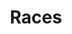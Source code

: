 ---
title: Races
description: Open Water Races
image:

# Badge style
style:
    background: "#2a9d8f"
    color: "#fff"
---